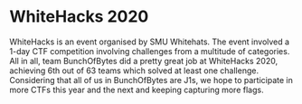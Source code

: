 # WhiteHacks 2020
WhiteHacks is an event organised by SMU Whitehats. The event involved a 1-day CTF competition involving challenges from a multitude of categories. All in all, team BunchOfBytes 
did a pretty great job at WhiteHacks 2020, achieving 6th out of 63 teams which solved at least one challenge. Considering that all of us in BunchOfBytes are J1s, we hope to 
participate in more CTFs this year and the next and keeping capturing more flags. 
